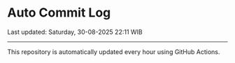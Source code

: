 # Auto Commit Log

Last updated: Saturday, 30-08-2025 22:11 WIB

---

This repository is automatically updated every hour using GitHub Actions.

